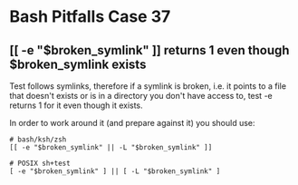 # Bash Pitfalls Case 37
## [[ -e "\$broken_symlink" ]] returns 1 even though \$broken_symlink exists

Test follows symlinks, therefore if a symlink is broken, i.e. it points to a file that doesn't exists or is in a directory you don't have access to, test -e returns 1 for it even though it exists.

In order to work around it (and prepare against it) you should use:

```shell
# bash/ksh/zsh
[[ -e "$broken_symlink" || -L "$broken_symlink" ]]

# POSIX sh+test
[ -e "$broken_symlink" ] || [ -L "$broken_symlink" ]
```
